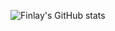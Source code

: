 ![Finlay's GitHub stats](https://github-readme-stats.vercel.app/api?username=fjclark&theme=shadow_blue&show_icons=true)
